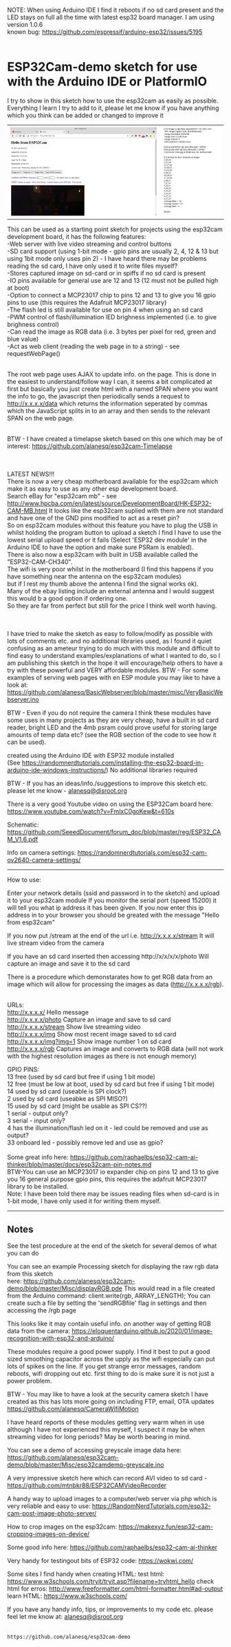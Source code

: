 

NOTE: When using Arduino IDE I find it reboots if no sd card present and the LED stays on full all the time with latest esp32 board manager.  I am using version  1.0.6<br>
known bug: https://github.com/espressif/arduino-esp32/issues/5195<br><br>
      
<h1>ESP32Cam-demo sketch for use with the Arduino IDE or PlatformIO</h1>

I try to show in this sketch how to use the esp32cam as easily as possible.  Everything I learn I try to add to it, please let me know if you have anything which you think can be added or changed to improve it<br>

<table><tr>
  <td><img src="/images/root.png" /></td>
  <td><img src="/images/rgb.png" /></td>
</tr></table> 

This can be used as a starting point sketch for projects using the esp32cam development board, 
it has the following features:
<br>-Web server with live video streaming and control buttons
<br>-SD card support (using 1-bit mode - gpio pins are usually 2, 4, 12 & 13 but using 1bit mode only uses pin 2) - I have heard there may be problems reading the sd card, I have only used it to write files myself?
<br>-Stores captured image on sd-card or in spiffs if no sd card is present
<br>-IO pins available for general use are 12 and 13 (12 must not be pulled high at boot)
<br>-Option to connect a MCP23017 chip to pins 12 and 13 to give you 16 gpio pins to use (this requires the Adafruit MCP23017 library)
<br>-The flash led is still available for use on pin 4 when using an sd card
<br>-PWM control of flash/illumination lED brighness implemented (i.e. to give brighness control)
<br>-Can read the image as RGB data  (i.e. 3 bytes per pixel for red, green and blue value)
<br>-Act as web client (reading the web page in to a string) - see requestWebPage()

<br>The root web page uses AJAX to update info. on the page.  This is done in the easiest to understand/follow way I can, it seems a bit complicated 
 at first but basically you just create html with a named SPAN where you want the info to go, the javascript then periodically sends a request to  http://x.x.x.x/data which returns the information seperated by commas which the JavaScript splits in to an array and then sends to the relevant 
SPAN on the web page.

<br>BTW - I have created a timelapse sketch based on this one which may be of interest: https://github.com/alanesq/esp32cam-Timelapse

<br><br>LATEST NEWS!!!
<br>There is now a very cheap motherboard available for the esp32cam which make it as easy to use as any other esp development board. 
<br>Search eBay for "esp32cam mb" - see http://www.hpcba.com/en/latest/source/DevelopmentBoard/HK-ESP32-CAM-MB.html 
It looks like the esp32cam suplied with them are not standard and have one of the GND pins modified to act as a reset pin?<br>
So on esp32cam modules without this feature you have to plug the USB in whilst holding the program button to upload a sketch 
I find I have to use the lowest serial upload speed or it fails (Select 'ESP32 dev module' in the Arduino IDE to have the option and 
make sure PSRam is enabled). <br>
There is also now a esp32cam with built in USB available called the "ESP32-CAM-CH340".<br>
The wifi is very poor whilst in the motherboard (I find this happens if you have something near the antenna on the esp32cam modules) <br>
but if I rest my thumb above the antenna I find the signal works ok). <br> 
Many of the ebay listing include an external antenna and I would suggest this would b a good option if ordering one.  <br>
So they are far from perfect but still for the price I think well worth having.
<br><br><br>

I have tried to make the sketch as easy to follow/modify as possible with lots of comments etc. and no additional libraries used, 
as I found it quiet confusing as an ameteur trying to do much with this module and difficult to find easy to understand 
examples/explanations of what I wanted to do, so I am publishing this sketch in the hope it will encourage/help others to have a 
try with these powerful and VERY affordable modules.
BTW - For some examples of serving web pages with en ESP module you may like to have a look 
      at: https://github.com/alanesq/BasicWebserver/blob/master/misc/VeryBasicWebserver.ino

BTW - Even if you do not require the camera I think these modules have some uses in many projects as they are very cheap, have a 
built in sd card reader, 
bright LED and the 4mb psram could prove useful for storing large amounts of temp data etc?   (see the RGB section of the code to 
see how it can be used).

created using the Arduino IDE with ESP32 module installed  
(See https://randomnerdtutorials.com/installing-the-esp32-board-in-arduino-ide-windows-instructions/)
No additional libraries required


BTW - If you has an ideas/info./suggestions to improve this sketch etc. please let me know - alanesq@disroot.org

There is a very good Youtube video on using the ESP32Cam board here: https://www.youtube.com/watch?v=FmlxC0goKew&t=610s

Schematic: https://github.com/SeeedDocument/forum_doc/blob/master/reg/ESP32_CAM_V1.6.pdf 

Info on camera settings:  https://randomnerdtutorials.com/esp32-cam-ov2640-camera-settings/


----------------

How to use:

Enter your network details (ssid and password in to the sketch) and upload it to your esp32cam module
If you monitor the serial port (speed 15200) it will tell you what ip address it has been given.
If you now enter this ip address in to your browser you should be greated with the message "Hello from esp32cam"

If you now put /stream at the end of the url      i.e.   http://x.x.x.x/stream
It will live stream video from the camera

If you have an sd card inserted then accessing    http://x/x/x/x/photo
Will capture an image and save it to the sd card

There is a procedure which demonstarates how to get RGB data from an image which will allow for processing the images 
as data (http://x.x.x.x/rgb).

<br>URLs:
<br>http://x.x.x.x/              Hello message
<br>http://x.x.x.x/photo         Capture an image and save to sd card
<br>http://x.x.x.x/stream        Show live streaming video
<br>http://x.x.x.x/img           Show most recent image saved to sd card
<br>http://x.x.x.x/img?img=1     Show image number 1 on sd card
<br>http://x.x.x.x/rgb           Captures an image and converts to RGB data (will not work with the highest 
                             resolution images as there is not enough memory)
                                           
GPIO PINS:
<br>    13      free (used by sd card but free if using 1 bit mode)
<br>    12      free (must be low at boot, used by sd card but free if using 1 bit mode)
<br>    14      used by sd card (useable is SPI clock?)
<br>    2       used by sd card (useabke as SPI MISO?)
<br>    15      used by sd card (might be usable as SPI CS??)
<br>    1       serial - output only?
<br>    3       serial - input only?
<br>    4       has the illumination/flash led on it - led could be removed and use as output?
<br>    33      onboard led - possibly remove led and use as gpio?
<br><br>Some great info here:   https://github.com/raphaelbs/esp32-cam-ai-thinker/blob/master/docs/esp32cam-pin-notes.md
<br>BTW-You can use an MCP23017 io expander chip on pins 12 and 13 to give you 16 general purpose gpio pins, this requires the adafruit MCP23017 library to be installed.
<br>Note: I have been told there may be issues reading files when sd-card is in 1-bit mode, I have only used it for writing them myself.


----------------

Notes
-----

See the test procedure at the end of the sketch for several demos of what you can do

You can see an example Processing sketch for displaying the raw rgb data from this sketch<br>
here: https://github.com/alanesq/esp32cam-demo/blob/master/Misc/displayRGB.pde
This would read in a file created from the Arduino command:   client.write(rgb, ARRAY_LENGTH);
You can create such a file by setting the 'sendRGBfile' flag in settings and then accessing the /rgb page

This looks like it may contain useful info. on another way of getting RGB data from the camera: 
   https://eloquentarduino.github.io/2020/01/image-recognition-with-esp32-and-arduino/

These modules require a good power supply.  I find it best to put a good sized smoothing capacitor across the 
upply as the wifi especially can put lots 
of spikes on the line.
If you get strange error messages, random reboots, wifi dropping out etc. first thing to do is make sure it is 
not just a power problem.

BTW - You may like to have a look at the security camera sketch I have created as this has lots more going on 
including FTP, email, OTA updates
https://github.com/alanesq/CameraWifiMotion

I have heard reports of these modules getting very warm when in use although I have not experienced this myself, 
I suspect it may be when streaming video for long periods?  May be worth bearing in mind.

You can see a demo of accessing greyscale image data here:
    https://github.com/alanesq/esp32cam-demo/blob/master/Misc/esp32camdemo-greyscale.ino
    
A very impressive sketch here which can record AVI video to sd card - https://github.com/mtnbkr88/ESP32CAMVideoRecorder

A handy way to upload images to a computer/web server via php which is very reliable and easy to use: https://RandomNerdTutorials.com/esp32-cam-post-image-photo-server/

How to crop images on the esp32cam: https://makexyz.fun/esp32-cam-cropping-images-on-device/

Some good info here: https://github.com/raphaelbs/esp32-cam-ai-thinker

Very handy for testingout bits of ESP32 code:  https://wokwi.com/

Some sites I find handy when creating HTML:
      test html: https://www.w3schools.com/tryit/tryit.asp?filename=tryhtml_hello 
      check html for erros:   http://www.freeformatter.com/html-formatter.html#ad-output 
      learn HTML:   https://www.w3schools.com/

If you have any handy info, tips, or improvements to my code etc. please feel let me know at: alanesq@disroot.org




                                                      https://github.com/alanesq/esp32cam-demo
